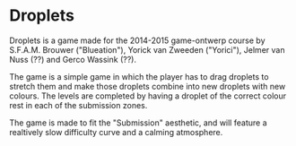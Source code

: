 # Droplets

Droplets is a game made for the 2014-2015 game-ontwerp course by S.F.A.M. Brouwer ("Blueation"), Yorick van Zweeden ("Yorici"), Jelmer van Nuss (??) and Gerco Wassink (??).

The game is a simple game in which the player has to drag droplets to stretch them and make those droplets combine into new droplets with new colours. The levels are completed by having a droplet of the correct colour rest in each of the submission zones.

The game is made to fit the "Submission" aesthetic, and will feature a realtively slow difficulty curve and a calming atmosphere.
